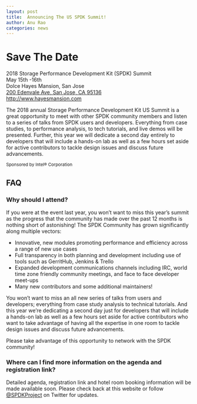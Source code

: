 ```yaml
---
layout: post
title:  Announcing The US SPDK Summit!
author: Anu Rao
categories: news
---
```


<div class="jumbotron">
<h1>Save The Date</h1>
<p>
2018 Storage Performance Development Kit (SPDK) Summit<br/>
May 15th -16th<br/>
Dolce Hayes Mansion, San Jose<br/>
<a href="https://goo.gl/maps/mj9sYL9Un232">200 Edenvale Ave, San Jose, CA 95136</a><br/>
<a href="http://www.hayesmansion.com">http://www.hayesmansion.com</a>
</p>
</div>

The 2018 annual Storage Performance Development Kit US Summit is a great
opportunity to meet with other SPDK community members and listen to a series
of talks from SPDK users and developers. Everything from case studies, to
performance analysis, to tech tutorials, and live demos will be presented.
Further, this year we will dedicate a second day entirely to developers that
will include a hands-on lab as well as a few hours set aside for active
contributors to tackle design issues and discuss future advancements.

<small>
Sponsored by Intel® Corporation
</small>

## FAQ

### Why should I attend?

If you were at the event last year, you won’t want to miss this year’s summit
as the progress that the community has made over the past 12 months is nothing
short of astonishing! The SPDK Community has grown significantly along
multiple vectors:

- Innovative, new modules promoting performance and efficiency across a range of new use cases
- Full transparency in both planning and development including use of tools such as GerritHub, Jenkins & Trello
- Expanded development communications channels including IRC, world time zone friendly community meetings, and face to face developer meet-ups
- Many new contributors and some additional maintainers!

You won’t want to miss an all new series of talks from users and developers;
everything from case study analysis to technical tutorials. And this year
we’re dedicating a second day just for developers that will include a hands-on
lab as well as a few hours set aside for active contributors who want to take
advantage of having all the expertise in one room to tackle design issues and
discuss future advancements.

Please take advantage of this opportunity to network with the SPDK community!

### Where can I find more information on the agenda and registration link?

Detailed agenda, registration link and hotel room booking information will be
made available soon. Please check back at this website or follow [@SPDKProject](https://twitter.com/SPDKProject)
on Twitter for updates.

